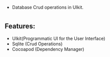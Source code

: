 - Database Crud operations in UIkit.
#
## Features:
 - UIkit(Programmatic UI for the User Interface)
 - Sqlite (Crud Operations)
 - Cocoapod (Dependency Manager)

